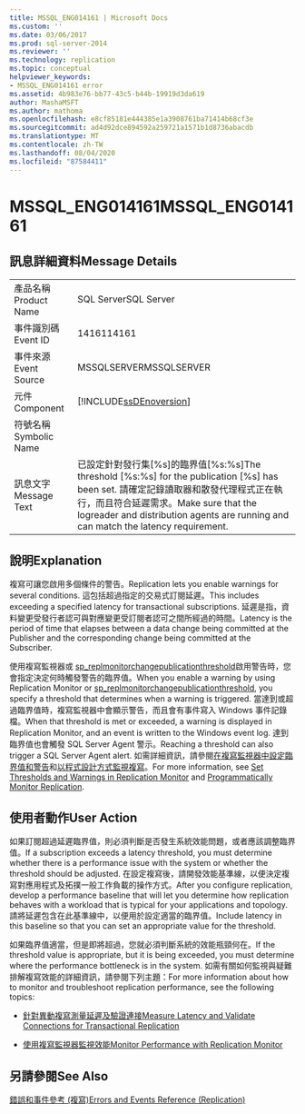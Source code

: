 ```yaml
---
title: MSSQL_ENG014161 | Microsoft Docs
ms.custom: ''
ms.date: 03/06/2017
ms.prod: sql-server-2014
ms.reviewer: ''
ms.technology: replication
ms.topic: conceptual
helpviewer_keywords:
- MSSQL_ENG014161 error
ms.assetid: 4b983e76-bb77-43c5-b44b-19919d3da619
author: MashaMSFT
ms.author: mathoma
ms.openlocfilehash: e8cf85181e444385e1a3908761ba71414b68cf3e
ms.sourcegitcommit: ad4d92dce894592a259721a1571b1d8736abacdb
ms.translationtype: MT
ms.contentlocale: zh-TW
ms.lasthandoff: 08/04/2020
ms.locfileid: "87584411"
---
```

# <a name="mssql_eng014161"></a><span data-ttu-id="2bb55-102">MSSQL_ENG014161</span><span class="sxs-lookup"><span data-stu-id="2bb55-102">MSSQL_ENG014161</span></span>
    
## <a name="message-details"></a><span data-ttu-id="2bb55-103">訊息詳細資料</span><span class="sxs-lookup"><span data-stu-id="2bb55-103">Message Details</span></span>  
  
|||  
|-|-|  
|<span data-ttu-id="2bb55-104">產品名稱</span><span class="sxs-lookup"><span data-stu-id="2bb55-104">Product Name</span></span>|<span data-ttu-id="2bb55-105">SQL Server</span><span class="sxs-lookup"><span data-stu-id="2bb55-105">SQL Server</span></span>|  
|<span data-ttu-id="2bb55-106">事件識別碼</span><span class="sxs-lookup"><span data-stu-id="2bb55-106">Event ID</span></span>|<span data-ttu-id="2bb55-107">14161</span><span class="sxs-lookup"><span data-stu-id="2bb55-107">14161</span></span>|  
|<span data-ttu-id="2bb55-108">事件來源</span><span class="sxs-lookup"><span data-stu-id="2bb55-108">Event Source</span></span>|<span data-ttu-id="2bb55-109">MSSQLSERVER</span><span class="sxs-lookup"><span data-stu-id="2bb55-109">MSSQLSERVER</span></span>|  
|<span data-ttu-id="2bb55-110">元件</span><span class="sxs-lookup"><span data-stu-id="2bb55-110">Component</span></span>|[!INCLUDE[ssDEnoversion](../../includes/ssdenoversion-md.md)]|  
|<span data-ttu-id="2bb55-111">符號名稱</span><span class="sxs-lookup"><span data-stu-id="2bb55-111">Symbolic Name</span></span>||  
|<span data-ttu-id="2bb55-112">訊息文字</span><span class="sxs-lookup"><span data-stu-id="2bb55-112">Message Text</span></span>|<span data-ttu-id="2bb55-113">已設定針對發行集[%s]的臨界值[%s:%s]</span><span class="sxs-lookup"><span data-stu-id="2bb55-113">The threshold [%s:%s] for the publication [%s] has been set.</span></span> <span data-ttu-id="2bb55-114">請確定記錄讀取器和散發代理程式正在執行，而且符合延遲需求。</span><span class="sxs-lookup"><span data-stu-id="2bb55-114">Make sure that the logreader and distribution agents are running and can match the latency requirement.</span></span>|  
  
## <a name="explanation"></a><span data-ttu-id="2bb55-115">說明</span><span class="sxs-lookup"><span data-stu-id="2bb55-115">Explanation</span></span>  
 <span data-ttu-id="2bb55-116">複寫可讓您啟用多個條件的警告。</span><span class="sxs-lookup"><span data-stu-id="2bb55-116">Replication lets you enable warnings for several conditions.</span></span> <span data-ttu-id="2bb55-117">這包括超過指定的交易式訂閱延遲。</span><span class="sxs-lookup"><span data-stu-id="2bb55-117">This includes exceeding a specified latency for transactional subscriptions.</span></span> <span data-ttu-id="2bb55-118">延遲是指，資料變更受發行者認可與對應變更受訂閱者認可之間所經過的時間。</span><span class="sxs-lookup"><span data-stu-id="2bb55-118">Latency is the period of time that elapses between a data change being committed at the Publisher and the corresponding change being committed at the Subscriber.</span></span>  
  
 <span data-ttu-id="2bb55-119">使用複寫監視器或 [sp_replmonitorchangepublicationthreshold](/sql/relational-databases/system-stored-procedures/sp-replmonitorchangepublicationthreshold-transact-sql)啟用警告時，您會指定決定何時觸發警告的臨界值。</span><span class="sxs-lookup"><span data-stu-id="2bb55-119">When you enable a warning by using Replication Monitor or [sp_replmonitorchangepublicationthreshold](/sql/relational-databases/system-stored-procedures/sp-replmonitorchangepublicationthreshold-transact-sql), you specify a threshold that determines when a warning is triggered.</span></span> <span data-ttu-id="2bb55-120">當達到或超過臨界值時，複寫監視器中會顯示警告，而且會有事件寫入 Windows 事件記錄檔。</span><span class="sxs-lookup"><span data-stu-id="2bb55-120">When that threshold is met or exceeded, a warning is displayed in Replication Monitor, and an event is written to the Windows event log.</span></span> <span data-ttu-id="2bb55-121">達到臨界值也會觸發 SQL Server Agent 警示。</span><span class="sxs-lookup"><span data-stu-id="2bb55-121">Reaching a threshold can also trigger a SQL Server Agent alert.</span></span> <span data-ttu-id="2bb55-122">如需詳細資訊，請參閱[在複寫監視器中設定臨界值和警告](monitor/set-thresholds-and-warnings-in-replication-monitor.md)和[以程式設計方式監視複寫](monitoring-replication.md)。</span><span class="sxs-lookup"><span data-stu-id="2bb55-122">For more information, see [Set Thresholds and Warnings in Replication Monitor](monitor/set-thresholds-and-warnings-in-replication-monitor.md) and [Programmatically Monitor Replication](monitoring-replication.md).</span></span>  
  
## <a name="user-action"></a><span data-ttu-id="2bb55-123">使用者動作</span><span class="sxs-lookup"><span data-stu-id="2bb55-123">User Action</span></span>  
 <span data-ttu-id="2bb55-124">如果訂閱超過延遲臨界值，則必須判斷是否發生系統效能問題，或者應該調整臨界值。</span><span class="sxs-lookup"><span data-stu-id="2bb55-124">If a subscription exceeds a latency threshold, you must determine whether there is a performance issue with the system or whether the threshold should be adjusted.</span></span> <span data-ttu-id="2bb55-125">在設定複寫後，請開發效能基準線，以便決定複寫對應用程式及拓撲一般工作負載的操作方式。</span><span class="sxs-lookup"><span data-stu-id="2bb55-125">After you configure replication, develop a performance baseline that will let you determine how replication behaves with a workload that is typical for your applications and topology.</span></span> <span data-ttu-id="2bb55-126">請將延遲包含在此基準線中，以便用於設定適當的臨界值。</span><span class="sxs-lookup"><span data-stu-id="2bb55-126">Include latency in this baseline so that you can set an appropriate value for the threshold.</span></span>  
  
 <span data-ttu-id="2bb55-127">如果臨界值適當，但是即將超過，您就必須判斷系統的效能瓶頸何在。</span><span class="sxs-lookup"><span data-stu-id="2bb55-127">If the threshold value is appropriate, but it is being exceeded, you must determine where the performance bottleneck is in the system.</span></span> <span data-ttu-id="2bb55-128">如需有關如何監視與疑難排解複寫效能的詳細資訊，請參閱下列主題：</span><span class="sxs-lookup"><span data-stu-id="2bb55-128">For more information about how to monitor and troubleshoot replication performance, see the following topics:</span></span>  
  
-   [<span data-ttu-id="2bb55-129">針對異動複寫測量延遲及驗證連接</span><span class="sxs-lookup"><span data-stu-id="2bb55-129">Measure Latency and Validate Connections for Transactional Replication</span></span>](monitor/measure-latency-and-validate-connections-for-transactional-replication.md)  
  
-   [<span data-ttu-id="2bb55-130">使用複寫監視器監視效能</span><span class="sxs-lookup"><span data-stu-id="2bb55-130">Monitor Performance with Replication Monitor</span></span>](monitor/monitor-performance-with-replication-monitor.md)  
  
## <a name="see-also"></a><span data-ttu-id="2bb55-131">另請參閱</span><span class="sxs-lookup"><span data-stu-id="2bb55-131">See Also</span></span>  
 [<span data-ttu-id="2bb55-132">錯誤和事件參考 &#40;複寫&#41;</span><span class="sxs-lookup"><span data-stu-id="2bb55-132">Errors and Events Reference &#40;Replication&#41;</span></span>](errors-and-events-reference-replication.md)  
  
  

